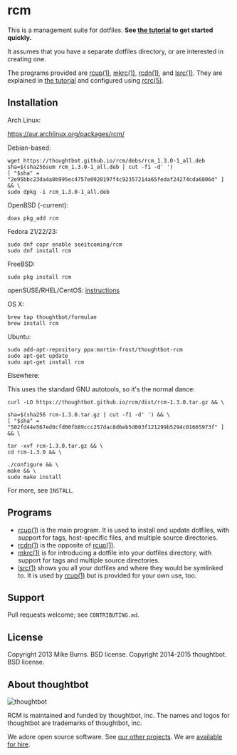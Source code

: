 rcm
===

This is a management suite for dotfiles. **See [the tutorial][rcm7] to get
started quickly.**

It assumes that you have a separate dotfiles directory, or are
interested in creating one.

The programs provided are [rcup(1)][rcup1], [mkrc(1)][mkrc1], [rcdn(1)][rcdn1],
and [lsrc(1)][lsrc1]. They are explained in [the tutorial][rcm7] and configured
using [rcrc(5)][rcrc5].

Installation
------------

Arch Linux:

  https://aur.archlinux.org/packages/rcm/

Debian-based:

    wget https://thoughtbot.github.io/rcm/debs/rcm_1.3.0-1_all.deb
    sha=$(sha256sum rcm_1.3.0-1_all.deb | cut -f1 -d' ')
    [ "$sha" = "2e95bbc23da4a0b995ec4757e0920197f4c92357214a65fedaf24274cda6806d" ] && \
    sudo dpkg -i rcm_1.3.0-1_all.deb

OpenBSD (-current):

    doas pkg_add rcm

Fedora 21/22/23:

    sudo dnf copr enable seeitcoming/rcm
    sudo dnf install rcm

FreeBSD:

    sudo pkg install rcm

openSUSE/RHEL/CentOS: [instructions](http://software.opensuse.org/download.html?project=utilities&package=rcm)

OS X:

    brew tap thoughtbot/formulae
    brew install rcm

Ubuntu:

    sudo add-apt-repository ppa:martin-frost/thoughtbot-rcm
    sudo apt-get update
    sudo apt-get install rcm

Elsewhere:

This uses the standard GNU autotools, so it's the normal dance:

    curl -LO https://thoughtbot.github.io/rcm/dist/rcm-1.3.0.tar.gz && \

    sha=$(sha256 rcm-1.3.0.tar.gz | cut -f1 -d' ') && \
    [ "$sha" = "502fd44e567ed0cfd00fb89ccc257dac8d6eb5d003f121299b5294c01665973f" ] && \

    tar -xvf rcm-1.3.0.tar.gz && \
    cd rcm-1.3.0 && \

    ./configure && \
    make && \
    sudo make install

For more, see `INSTALL`.

Programs
--------

* [rcup(1)][rcup1] is the main program. It is used to install and update
  dotfiles, with support for tags, host-specific files, and multiple source
  directories.
* [rcdn(1)][rcdn1] is the opposite of [rcup(1)][rcup1].
* [mkrc(1)][mkrc1] is for introducing a dotfile into your dotfiles directory,
  with support for tags and multiple source directories.
* [lsrc(1)][lsrc1] shows you all your dotfiles and where they would be
  symlinked to. It is used by [rcup(1)][rcup1] but is provided for your own
  use, too.

[rcup1]: http://thoughtbot.github.io/rcm/rcup.1.html
[mkrc1]: http://thoughtbot.github.io/rcm/mkrc.1.html
[rcdn1]: http://thoughtbot.github.io/rcm/rcdn.1.html
[lsrc1]: http://thoughtbot.github.io/rcm/lsrc.1.html
[rcm7]: http://thoughtbot.github.io/rcm/rcm.7.html
[rcrc5]: http://thoughtbot.github.io/rcm/rcrc.5.html

Support
-------

Pull requests welcome; see `CONTRIBUTING.md`.

License
-------

Copyright 2013 Mike Burns. BSD license.
Copyright 2014-2015 thoughtbot. BSD license.

## About thoughtbot

![thoughtbot](https://thoughtbot.com/logo.png)

RCM is maintained and funded by thoughtbot, inc.
The names and logos for thoughtbot are trademarks of thoughtbot, inc.

We adore open source software.
See [our other projects][community].
We are [available for hire][hire].

[community]: https://thoughtbot.com/community?utm_source=github
[hire]: https://thoughtbot.com/hire-us?utm_source=github
